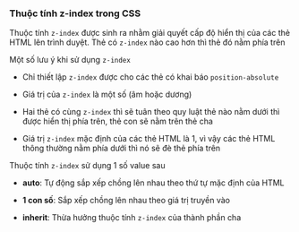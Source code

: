 
### Thuộc tính z-index trong CSS

Thuộc tính `z-index` được sinh ra nhằm giải quyết cấp độ hiển thị của các thẻ HTML lên trình duyệt. Thẻ có `z-index` nào cao hơn thì thẻ đó nằm phía trên

Một số lưu ý khi sử dụng `z-index`

- Chỉ thiết lập `z-index` được cho các thẻ có khai báo `position-absolute` 

- Giá trị của `z-index` là một số (âm hoặc dương)

- Hai thẻ có cùng `z-index` thì sẽ tuân theo quy luật thẻ nào nằm dưới thì được hiển thị phía trên, thẻ con sẽ nằm trên thẻ cha

- Giá trị `z-index` mặc định của các thẻ HTML là 1, vì vậy các thẻ HTML thông thường nằm phía dưới thì nó sẽ đè thẻ phía trên

Thuộc tính `z-index` sử dụng 1 số value sau

- __auto__: Tự động sắp xếp chồng lên nhau theo thứ tự mặc định của HTML

- __1 con số__: Sắp xếp chồng lên nhau theo giá trị truyền vào

- __inherit__: Thừa hưởng thuộc tính `z-index` của thành phần cha
